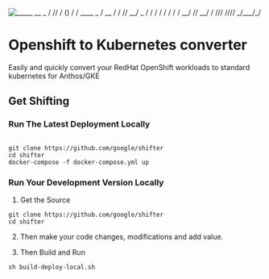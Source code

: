 ![\
   _____ __    _ ______\
  / ___// /_  (_) __/ /____  _____\
  \__ \/ __ \/ / /_/ __/ _ \/ ___/\
 ___/ / / / / / __/ /_/  __/ /\
/____/_/ /_/_/_/  \__/\___/_/\
\
](/docs/logo-shifter.png "Shifter Logo")

# Openshift to Kubernetes converter

Easily and quickly convert your RedHat OpenShift workloads to standard kubernetes for Anthos/GKE



## Get Shifting

### Run The Latest Deployment Locally 

```

git clone https://github.com/google/shifter 
cd shifter
docker-compose -f docker-compose.yml up

```

### Run Your Development Version Locally 

1) Get the Source

```
git clone https://github.com/google/shifter 
cd shifter
```

2) Then  make your code changes, modifications and add value.

3) Then Build and Run 

```
sh build-deploy-local.sh
```
